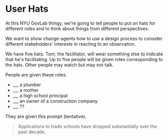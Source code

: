 User Hats
======
At this NYU GovLab thingy, we're going to tell people to put on hats for different roles
and to think about things from different perspectives.

We want to show change-agents how to use a design process to consider different
stakeholders' interests in reacting to an observation.

We have five hats. Tom, the facilitator,  will wear something else to indicate
that he's facilitating. Up to five people will be given roles corresponding to
the hats. Other people may watch  but may not talk.

People are given these roles.

* __, a plumber
* __, a mother
* __, a high school principal
* __, an owner of a construction company
* __, ??

They are given this prompt (tentative).

> Applications to trade schools have dropped substantially over the past decade.
